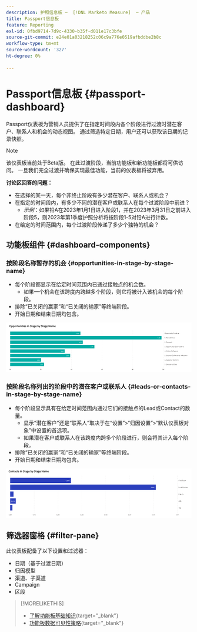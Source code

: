 ```yaml
---
description: 护照信息板 —  [!DNL Marketo Measure]  — 产品
title: Passport信息板
feature: Reporting
exl-id: 0fbd9714-7d9c-4330-b35f-d011e17c3bfe
source-git-commit: e24e01a03218252c06c9a776e0519afbddbe2b8c
workflow-type: tm+mt
source-wordcount: '327'
ht-degree: 0%

---
```


# Passport信息板 {#passport-dashboard}

Passport仪表板为营销人员提供了在指定时间段内各个阶段进行过渡时潜在客户、联系人和机会的动态视图。 通过筛选特定日期，用户还可以获取该日期的记录快照。

>[!NOTE]
>
>该仪表板当前处于Beta版。 在此过渡阶段，当前功能板和新功能板都将可供访问。 一旦我们完全过渡并确保实现最佳功能，当前的仪表板将被弃用。

**讨论区回答的问题：**

* 在选择的某一天，每个非终止阶段有多少潜在客户、联系人或机会？
* 在指定的时间段内，有多少不同的潜在客户或联系人在每个过渡阶段中前进？
   * _示例_：如果铅A在2023年1月1日进入阶段1，并在2023年3月31日之前进入阶段5，则2023年第1季度护照分析将按阶段1-5对铅A进行计数。
* 在给定的时间范围内，每个过渡阶段传递了多少个独特的机会？

## 功能板组件 {#dashboard-components}

### 按阶段名称暂存的机会 {#opportunities-in-stage-by-stage-name}

* 每个阶段都显示在给定时间范围内已通过接触点的机会数。
   * 如果一个机会在该跨度内跨越多个阶段，则它将被计入该机会的每个阶段。
* 排除“已关闭的赢家”和“已关闭的输家”等终端阶段。
* 开始日期和结束日期均包含。

![](assets/passport-dashboard-1.png)

### 按阶段名称列出的阶段中的潜在客户或联系人 {#leads-or-contacts-in-stage-by-stage-name}

* 每个阶段显示具有在给定时间范围内通过它们的接触点的Lead或Contact的数量。
   * 显示“潜在客户”还是“联系人”取决于在“设置”>“归因设置”>“默认仪表板对象”中设置的首选项。
   * 如果潜在客户或联系人在该跨度内跨多个阶段进行，则会将其计入每个阶段。
* 排除“已关闭的赢家”和“已关闭的输家”等终端阶段。
* 开始日期和结束日期均包含。

![](assets/passport-dashboard-2.png)

## 筛选器窗格 {#filter-pane}

此仪表板配备了以下设置和过滤器：

* 日期（基于过渡日期）
* 归因模型
* 渠道、子渠道
* Campaign
* 区段

>[!MORELIKETHIS]
>
>* [了解功能板基础知识](/help/marketo-measure-discover-ui/dashboards/discover-dashboard-basics.md){target="_blank"}
>* [功能板数据可见性策略](/help/marketo-measure-discover-ui/dashboards/dashboard-data-visibility-policy.md){target="_blank"}

